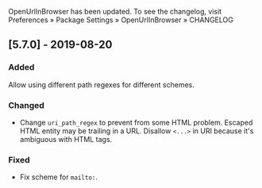 OpenUrlInBrowser has been updated. To see the changelog, visit
Preferences » Package Settings » OpenUrlInBrowser » CHANGELOG


## [5.7.0] - 2019-08-20

### Added
Allow using different path regexes for different schemes.

### Changed
- Change `uri_path_regex` to prevent from some HTML problem.
  Escaped HTML entity may be trailing in a URL.
  Disallow `<...>` in URI because it's ambiguous with HTML tags.

### Fixed
- Fix scheme for `mailto:`.
